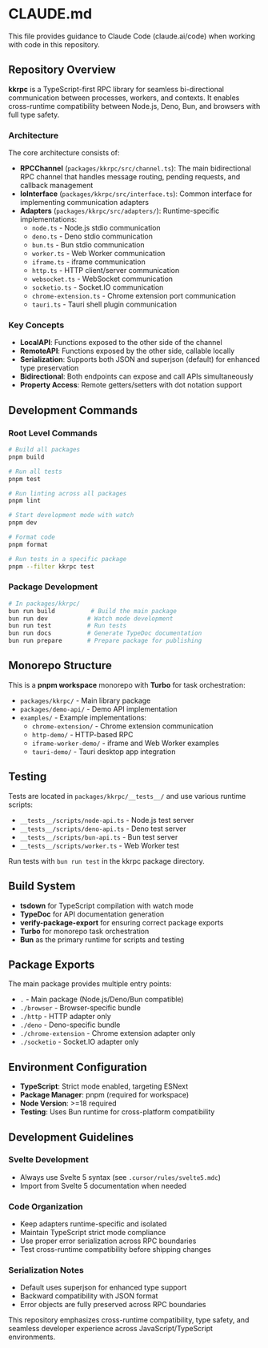 # CLAUDE.md

This file provides guidance to Claude Code (claude.ai/code) when working with code in this repository.

## Repository Overview

**kkrpc** is a TypeScript-first RPC library for seamless bi-directional communication between processes, workers, and contexts. It enables cross-runtime compatibility between Node.js, Deno, Bun, and browsers with full type safety.

### Architecture

The core architecture consists of:

- **RPCChannel** (`packages/kkrpc/src/channel.ts`): The main bidirectional RPC channel that handles message routing, pending requests, and callback management
- **IoInterface** (`packages/kkrpc/src/interface.ts`): Common interface for implementing communication adapters
- **Adapters** (`packages/kkrpc/src/adapters/`): Runtime-specific implementations:
  - `node.ts` - Node.js stdio communication
  - `deno.ts` - Deno stdio communication
  - `bun.ts` - Bun stdio communication
  - `worker.ts` - Web Worker communication
  - `iframe.ts` - iframe communication
  - `http.ts` - HTTP client/server communication
  - `websocket.ts` - WebSocket communication
  - `socketio.ts` - Socket.IO communication
  - `chrome-extension.ts` - Chrome extension port communication
  - `tauri.ts` - Tauri shell plugin communication

### Key Concepts

- **LocalAPI**: Functions exposed to the other side of the channel
- **RemoteAPI**: Functions exposed by the other side, callable locally
- **Serialization**: Supports both JSON and superjson (default) for enhanced type preservation
- **Bidirectional**: Both endpoints can expose and call APIs simultaneously
- **Property Access**: Remote getters/setters with dot notation support

## Development Commands

### Root Level Commands
```bash
# Build all packages
pnpm build

# Run all tests
pnpm test

# Run linting across all packages
pnpm lint

# Start development mode with watch
pnpm dev

# Format code
pnpm format

# Run tests in a specific package
pnpm --filter kkrpc test
```

### Package Development
```bash
# In packages/kkrpc/
bun run build          # Build the main package
bun run dev           # Watch mode development
bun run test          # Run tests
bun run docs          # Generate TypeDoc documentation
bun run prepare       # Prepare package for publishing
```

## Monorepo Structure

This is a **pnpm workspace** monorepo with **Turbo** for task orchestration:

- `packages/kkrpc/` - Main library package
- `packages/demo-api/` - Demo API implementation
- `examples/` - Example implementations:
  - `chrome-extension/` - Chrome extension communication
  - `http-demo/` - HTTP-based RPC
  - `iframe-worker-demo/` - iframe and Web Worker examples
  - `tauri-demo/` - Tauri desktop app integration

## Testing

Tests are located in `packages/kkrpc/__tests__/` and use various runtime scripts:
- `__tests__/scripts/node-api.ts` - Node.js test server
- `__tests__/scripts/deno-api.ts` - Deno test server
- `__tests__/scripts/bun-api.ts` - Bun test server
- `__tests__/scripts/worker.ts` - Web Worker test

Run tests with `bun run test` in the kkrpc package directory.

## Build System

- **tsdown** for TypeScript compilation with watch mode
- **TypeDoc** for API documentation generation
- **verify-package-export** for ensuring correct package exports
- **Turbo** for monorepo task orchestration
- **Bun** as the primary runtime for scripts and testing

## Package Exports

The main package provides multiple entry points:
- `.` - Main package (Node.js/Deno/Bun compatible)
- `./browser` - Browser-specific bundle
- `./http` - HTTP adapter only
- `./deno` - Deno-specific bundle
- `./chrome-extension` - Chrome extension adapter only
- `./socketio` - Socket.IO adapter only

## Environment Configuration

- **TypeScript**: Strict mode enabled, targeting ESNext
- **Package Manager**: pnpm (required for workspace)
- **Node Version**: >=18 required
- **Testing**: Uses Bun runtime for cross-platform compatibility

## Development Guidelines

### Svelte Development
- Always use Svelte 5 syntax (see `.cursor/rules/svelte5.mdc`)
- Import from Svelte 5 documentation when needed

### Code Organization
- Keep adapters runtime-specific and isolated
- Maintain TypeScript strict mode compliance
- Use proper error serialization across RPC boundaries
- Test cross-runtime compatibility before shipping changes

### Serialization Notes
- Default uses superjson for enhanced type support
- Backward compatibility with JSON format
- Error objects are fully preserved across RPC boundaries

This repository emphasizes cross-runtime compatibility, type safety, and seamless developer experience across JavaScript/TypeScript environments.